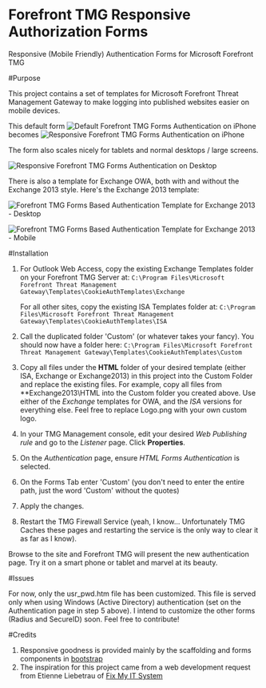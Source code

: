 Forefront TMG Responsive Authorization Forms
======================

Responsive (Mobile Friendly) Authentication Forms for Microsoft Forefront TMG

#Purpose

This project contains a set of templates for Microsoft Forefront Threat Management Gateway to make logging into
published websites easier on mobile devices.

This default form ![Default Forefront TMG Forms Authentication on iPhone](http://www.fastvue.co/wp-content/uploads/2012/08/ForefrontTMGFormsAuthenticationOniPhone-200x300.png "Default Forefront TMG Forms Authentication on iPhone")
becomes ![Responsive Forefront TMG Forms Authentication on iPhone](http://www.fastvue.co/wp-content/uploads/2012/08/ForefrontTMGMobileFriendlyAuthenticationOniPhone-200x300.png "Responsive Forefront TMG Forms Authentication on iPhone")

The form also scales nicely for tablets and normal desktops / large screens.

![Responsive Forefront TMG Forms Authentication on Desktop](http://www.fastvue.co/wp-content/uploads/2012/09/ForefrontTMGMobileFriendlyAuthenticationOnDesktop-300x187.png "Responsive Forefront TMG Forms Authentication on Desktop")

There is also a template for Exchange OWA, both with and without the Exchange 2013 style. Here's the Exchange 2013 template:

![Forefront TMG Forms Based Authentication Template for Exchange 2013 - Desktop](http://www.fastvue.co/wp-content/uploads/2013/10/Desktop-300x154.png "Forefront TMG Forms Based Authentication Template for Exchange 2013 - Desktop")

![Forefront TMG Forms Based Authentication Template for Exchange 2013 - Mobile](http://www.fastvue.co/wp-content/uploads/2013/10/Mobile-187x300.png "Forefront TMG Forms Based Authentication Template for Exchange 2013 - Mobile")


#Installation

1. For Outlook Web Access, copy the existing Exchange Templates folder on your Forefront TMG Server at:
	`C:\Program Files\Microsoft Forefront Threat Management Gateway\Templates\CookieAuthTemplates\Exchange`

	For all other sites, copy the existing ISA Templates folder at:
	`C:\Program Files\Microsoft Forefront Threat Management Gateway\Templates\CookieAuthTemplates\ISA`

2. Call the duplicated folder 'Custom' (or whatever takes your fancy). You should now have a folder here:
	`C:\Program Files\Microsoft Forefront Threat Management Gateway\Templates\CookieAuthTemplates\Custom`

3. Copy all files under the **HTML** folder of your desired template (either ISA, Exchange or Exchange2013) in this project into the Custom Folder and replace the existing files. For example, copy all files from **Exchange2013\HTML into the Custom folder you created above. Use either of the *Exchange* templates for OWA, and the *ISA* versions for everything else. Feel free to replace Logo.png with your own custom logo.

4. In your TMG Management console, edit your desired *Web Publishing rule* and go to the *Listener* page. Click **Properties**.

5. On the *Authentication* page, ensure *HTML Forms Authentication* is selected.

6. On the Forms Tab enter 'Custom' (you don't need to enter the entire path, just the word 'Custom' without the quotes)

7. Apply the changes. 

8. Restart the TMG Firewall Service (yeah, I know...  Unfortunately TMG Caches these pages and restarting the service is the only way to clear it as far as I know). 

Browse to the site and Forefront TMG will present the new authentication page. Try it on a smart phone or tablet and marvel at its beauty. 

#Issues

For now, only the usr_pwd.htm file has been customized. This file is served only when using Windows (Active Directory) authentication (set on the Authentication page in step 5 above). 
I intend to customize the other forms (Radius and SecureID) soon. Feel free to contribute!

#Credits
1. Responsive goodness is provided mainly by the scaffolding and forms components in [bootstrap](http://twitter.github.com/bootstrap)
2. The inspiration for this project came from a web development request from Etienne Liebetrau of [Fix My IT System](http://fixmyitsystem.com)